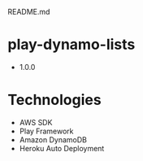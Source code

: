 README.md

# play-dynamo-lists
- 1.0.0

# Technologies
- AWS SDK
- Play Framework
- Amazon DynamoDB
- Heroku Auto Deployment
